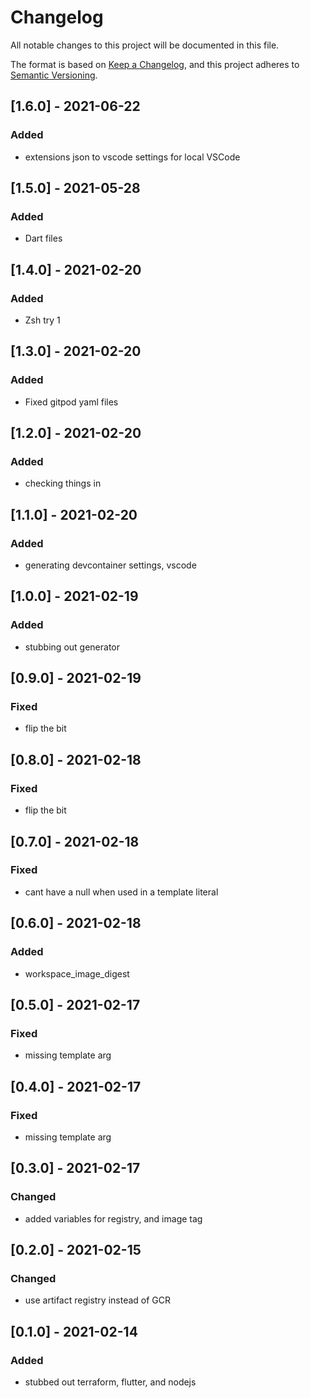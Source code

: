 # Changelog
All notable changes to this project will be documented in this file.

The format is based on [Keep a Changelog](https://keepachangelog.com/en/1.0.0/),
and this project adheres to [Semantic Versioning](https://semver.org/spec/v2.0.0.html).

## [1.6.0] - 2021-06-22
### Added
- extensions json to vscode settings for local VSCode

## [1.5.0] - 2021-05-28
### Added
- Dart files

## [1.4.0] - 2021-02-20
### Added
- Zsh try 1
## [1.3.0] - 2021-02-20
### Added
- Fixed gitpod yaml files

## [1.2.0] - 2021-02-20
### Added
- checking things in
## [1.1.0] - 2021-02-20
### Added
- generating devcontainer settings, vscode
## [1.0.0] - 2021-02-19
### Added
- stubbing out generator

## [0.9.0] - 2021-02-19
### Fixed
- flip the bit
## [0.8.0] - 2021-02-18
### Fixed
- flip the bit
## [0.7.0] - 2021-02-18
### Fixed
- cant have a null when used in a template literal
## [0.6.0] - 2021-02-18
### Added
- workspace_image_digest
## [0.5.0] - 2021-02-17
### Fixed
- missing template arg
## [0.4.0] - 2021-02-17
### Fixed
- missing template arg

## [0.3.0] - 2021-02-17
### Changed
- added variables for registry, and image tag

## [0.2.0] - 2021-02-15
### Changed
- use artifact registry instead of GCR


## [0.1.0] - 2021-02-14
### Added
- stubbed out terraform, flutter, and nodejs

